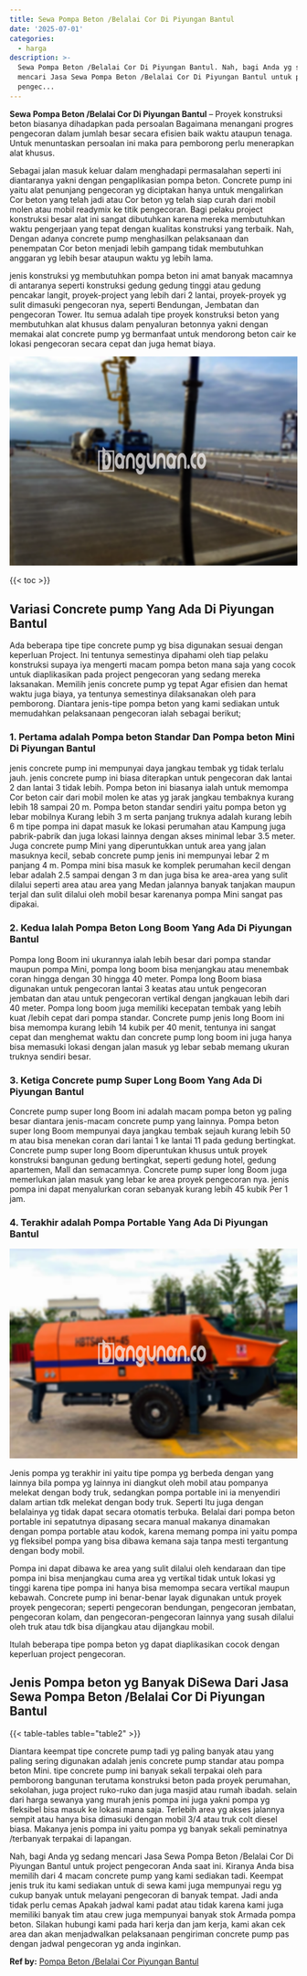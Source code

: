 ```yaml
---
title: Sewa Pompa Beton /Belalai Cor Di Piyungan Bantul
date: '2025-07-01'
categories:
  - harga
description: >-
  Sewa Pompa Beton /Belalai Cor Di Piyungan Bantul. Nah, bagi Anda yg sedang
  mencari Jasa Sewa Pompa Beton /Belalai Cor Di Piyungan Bantul untuk project
  pengec...
---
```


**Sewa Pompa Beton /Belalai Cor Di Piyungan Bantul** – Proyek konstruksi beton biasanya dihadapkan pada persoalan Bagaimana menangani progres pengecoran dalam jumlah besar secara efisien baik waktu ataupun tenaga. Untuk menuntaskan persoalan ini maka para pemborong perlu menerapkan alat khusus.

Sebagai jalan masuk keluar dalam menghadapi permasalahan seperti ini diantaranya yakni dengan pengaplikasian pompa beton. Concrete pump ini yaitu alat penunjang pengecoran yg diciptakan hanya untuk mengalirkan Cor beton yang telah jadi atau Cor beton yg telah siap curah dari mobil molen atau mobil readymix ke titik pengecoran. Bagi pelaku project konstruksi besar alat ini sangat dibutuhkan karena mereka membutuhkan waktu pengerjaan yang tepat dengan kualitas konstruksi yang terbaik. Nah, Dengan adanya concrete pump menghasilkan pelaksanaan dan penempatan Cor beton menjadi lebih gampang tidak membutuhkan anggaran yg lebih besar ataupun waktu yg lebih lama.

jenis konstruksi yg membutuhkan pompa beton ini amat banyak macamnya di antaranya seperti konstruksi gedung gedung tinggi atau gedung pencakar langit, proyek-project yang lebih dari 2 lantai, proyek-proyek yg sulit dimasuki pengecoran nya, seperti Bendungan, Jembatan dan pengecoran Tower. Itu semua adalah tipe proyek konstruksi beton yang membutuhkan alat khusus dalam penyaluran betonnya yakni dengan memakai alat concrete pump yg bermanfaat untuk mendorong beton cair ke lokasi pengecoran secara cepat dan juga hemat biaya.

![Sewa Pompa Beton /Belalai Cor Di Piyungan Bantul](/images/sewa-concrete-pump-17.png)

{{< toc >}}

## Variasi Concrete pump Yang Ada Di Piyungan Bantul

Ada beberapa tipe tipe concrete pump yg bisa digunakan sesuai dengan keperluan Project. Ini tentunya semestinya dipahami oleh tiap pelaku konstruksi supaya iya mengerti macam pompa beton mana saja yang cocok untuk diaplikasikan pada project pengecoran yang sedang mereka laksanakan. Memilih jenis concrete pump yg tepat Agar efisien dan hemat waktu juga biaya, ya tentunya semestinya dilaksanakan oleh para pemborong. Diantara jenis-tipe pompa beton yang kami sediakan untuk memudahkan pelaksanaan pengecoran ialah sebagai berikut;

### 1\. Pertama adalah Pompa beton Standar Dan Pompa beton Mini Di Piyungan Bantul

jenis concrete pump ini mempunyai daya jangkau tembak yg tidak terlalu jauh. jenis concrete pump ini biasa diterapkan untuk pengecoran dak lantai 2 dan lantai 3 tidak lebih. Pompa beton ini biasanya ialah untuk memompa Cor beton cair dari mobil molen ke atas yg jarak jangkau tembaknya kurang lebih 18 sampai 20 m. Pompa beton standar sendiri yaitu pompa beton yg lebar mobilnya Kurang lebih 3 m serta panjang truknya adalah kurang lebih 6 m tipe pompa ini dapat masuk ke lokasi perumahan atau Kampung juga pabrik-pabrik dan juga lokasi lainnya dengan akses minimal lebar 3.5 meter. Juga concrete pump Mini yang diperuntukkan untuk area yang jalan masuknya kecil, sebab concrete pump jenis ini mempunyai lebar 2 m panjang 4 m. Pompa mini bisa masuk ke komplek perumahan kecil dengan lebar adalah 2.5 sampai dengan 3 m dan juga bisa ke area-area yang sulit dilalui seperti area atau area yang Medan jalannya banyak tanjakan maupun terjal dan sulit dilalui oleh mobil besar karenanya pompa Mini sangat pas dipakai.

### 2\. Kedua Ialah Pompa Beton Long Boom Yang Ada Di Piyungan Bantul

Pompa long Boom ini ukurannya ialah lebih besar dari pompa standar maupun pompa Mini, pompa long boom bisa menjangkau atau menembak coran hingga dengan 30 hingga 40 meter. Pompa long Boom biasa digunakan untuk pengecoran lantai 3 keatas atau untuk pengecoran jembatan dan atau untuk pengecoran vertikal dengan jangkauan lebih dari 40 meter. Pompa long boom juga memiliki kecepatan tembak yang lebih kuat /lebih cepat dari pompa standar. Concrete pump jenis long Boom ini bisa memompa kurang lebih 14 kubik per 40 menit, tentunya ini sangat cepat dan menghemat waktu dan concrete pump long boom ini juga hanya bisa memasuki lokasi dengan jalan masuk yg lebar sebab memang ukuran truknya sendiri besar.

### 3\. Ketiga Concrete pump Super Long Boom Yang Ada Di Piyungan Bantul

Concrete pump super long Boom ini adalah macam pompa beton yg paling besar diantara jenis-macam concrete pump yang lainnya. Pompa beton super long Boom mempunyai daya jangkau tembak sejauh kurang lebih 50 m atau bisa menekan coran dari lantai 1 ke lantai 11 pada gedung bertingkat. Concrete pump super long Boom diperuntukan khusus untuk proyek konstruksi bangunan gedung bertingkat, seperti gedung hotel, gedung apartemen, Mall dan semacamnya. Concrete pump super long Boom juga memerlukan jalan masuk yang lebar ke area proyek pengecoran nya. jenis pompa ini dapat menyalurkan coran sebanyak kurang lebih 45 kubik Per 1 jam.

### 4\. Terakhir adalah Pompa Portable Yang Ada Di Piyungan Bantul

![Sewa Pompa Beton /Belalai Cor Di Piyungan Bantul](/images/sewa-concrete-pump-16.png)

Jenis pompa yg terakhir ini yaitu tipe pompa yg berbeda dengan yang lainnya bila pompa yg lainnya ini diangkut oleh mobil atau pompanya melekat dengan body truk, sedangkan pompa portable ini ia menyendiri dalam artian tdk melekat dengan body truk. Seperti Itu juga dengan belalainya yg tidak dapat secara otomatis terbuka. Belalai dari pompa beton portable ini sepatutnya dipasang secara manual makanya dinamakan dengan pompa portable atau kodok, karena memang pompa ini yaitu pompa yg fleksibel pompa yang bisa dibawa kemana saja tanpa mesti tergantung dengan body mobil.

Pompa ini dapat dibawa ke area yang sulit dilalui oleh kendaraan dan tipe pompa ini bisa menjangkau cuma area yg vertikal tidak untuk lokasi yg tinggi karena tipe pompa ini hanya bisa memompa secara vertikal maupun kebawah. Concrete pump ini benar-benar layak digunakan untuk proyek proyek pengecoran; seperti pengecoran bendungan, pengecoran jembatan, pengecoran kolam, dan pengecoran-pengecoran lainnya yang susah dilalui oleh truk atau tdk bisa dijangkau atau dijangkau mobil.

Itulah beberapa tipe pompa beton yg dapat diaplikasikan cocok dengan keperluan project pengecoran.

## Jenis Pompa beton yg Banyak DiSewa Dari Jasa Sewa Pompa Beton /Belalai Cor Di Piyungan Bantul

{{< table-tables table="table2" >}}

Diantara keempat tipe concrete pump tadi yg paling banyak atau yang paling sering digunakan adalah jenis concrete pump standar atau pompa beton Mini. tipe concrete pump ini banyak sekali terpakai oleh para pemborong bangunan terutama konstruksi beton pada proyek perumahan, sekolahan, juga project ruko-ruko dan juga masjid atau rumah ibadah. selain dari harga sewanya yang murah jenis pompa ini juga yakni pompa yg fleksibel bisa masuk ke lokasi mana saja. Terlebih area yg akses jalannya sempit atau hanya bisa dimasuki dengan mobil 3/4 atau truk colt diesel biasa. Makanya jenis pompa ini yaitu pompa yg banyak sekali peminatnya /terbanyak terpakai di lapangan.

Nah, bagi Anda yg sedang mencari Jasa Sewa Pompa Beton /Belalai Cor Di Piyungan Bantul untuk project pengecoran Anda saat ini. Kiranya Anda bisa memilih dari 4 macam concrete pump yang kami sediakan tadi. Keempat jenis truk itu kami sediakan untuk di sewa kami juga mempunyai regu yg cukup banyak untuk melayani pengecoran di banyak tempat. Jadi anda tidak perlu cemas Apakah jadwal kami padat atau tidak karena kami juga memiliki banyak tim atau crew juga mempunyai banyak stok Armada pompa beton. Silakan hubungi kami pada hari kerja dan jam kerja, kami akan cek area dan akan menjadwalkan pelaksanaan pengiriman concrete pump pas dengan jadwal pengecoran yg anda inginkan.

**Ref by:** [Pompa Beton /Belalai Cor Piyungan Bantul](https://id.wikipedia.org/wiki/Pompa)
